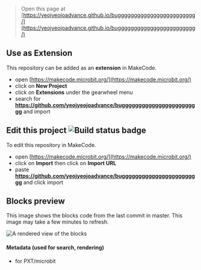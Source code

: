 
> Open this page at [https://yeojyeojoadvance.github.io/bugggggggggggggggggggggggg/](https://yeojyeojoadvance.github.io/bugggggggggggggggggggggggg/)

## Use as Extension

This repository can be added as an **extension** in MakeCode.

* open [https://makecode.microbit.org/](https://makecode.microbit.org/)
* click on **New Project**
* click on **Extensions** under the gearwheel menu
* search for **https://github.com/yeojyeojoadvance/bugggggggggggggggggggggggg** and import

## Edit this project ![Build status badge](https://github.com/yeojyeojoadvance/bugggggggggggggggggggggggg/workflows/MakeCode/badge.svg)

To edit this repository in MakeCode.

* open [https://makecode.microbit.org/](https://makecode.microbit.org/)
* click on **Import** then click on **Import URL**
* paste **https://github.com/yeojyeojoadvance/bugggggggggggggggggggggggg** and click import

## Blocks preview

This image shows the blocks code from the last commit in master.
This image may take a few minutes to refresh.

![A rendered view of the blocks](https://github.com/yeojyeojoadvance/bugggggggggggggggggggggggg/raw/master/.github/makecode/blocks.png)

#### Metadata (used for search, rendering)

* for PXT/microbit
<script src="https://makecode.com/gh-pages-embed.js"></script><script>makeCodeRender("{{ site.makecode.home_url }}", "{{ site.github.owner_name }}/{{ site.github.repository_name }}");</script>
